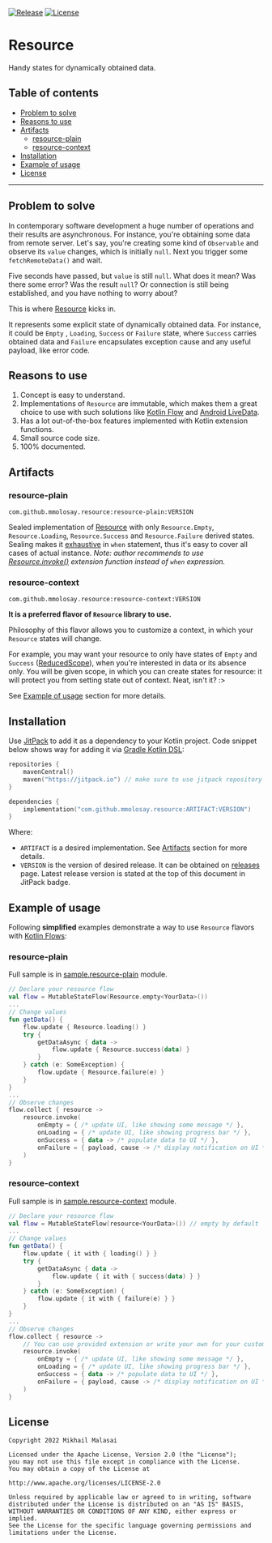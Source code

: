 [![Release](https://jitpack.io/v/mmolosay/resource.svg)](https://jitpack.io/#mmolosay/resource)
[![License](https://img.shields.io/badge/license-Apache%20License%202.0-blue.svg?style=flat)](https://www.apache.org/licenses/LICENSE-2.0)

# Resource

Handy states for dynamically obtained data.

## Table of contents

* [Problem to solve](#problem-to-solve)
* [Reasons to use](#reasons-to-use)
* [Artifacts](#artifacts)
    * [resource-plain](#resource-plain)
    * [resource-context](#resource-context)
* [Installation](#installation)
* [Example of usage](#example-of-usage)
* [License](#license)

------

## Problem to solve

In contemporary software development a huge number of operations and their results are asynchronous.
For instance, you're obtaining some data from remote server. Let's say, you're creating some kind
of `Observable` and observe its `value` changes, which is initially `null`. Next you trigger
some `fetchRemoteData()` and wait.

Five seconds have passed, but `value` is still `null`. What does it mean? Was there some error? Was
the result `null`? Or connection is still being established, and you have nothing to worry about?

This is where [Resource](/resource-plain/src/main/kotlin/com/mmolosay/resource/Resource.kt) kicks
in.

It represents some explicit state of dynamically obtained data. For instance, it could be `Empty`
, `Loading`, `Success` or `Failure` state, where `Success` carries obtained data and `Failure`
encapsulates exception cause and any useful payload, like error code.

## Reasons to use

1. Concept is easy to understand.
2. Implementations of `Resource` are immutable, which makes them a great choice to use with such
   solutions
   like [Kotlin Flow](https://kotlin.github.io/kotlinx.coroutines/kotlinx-coroutines-core/kotlinx.coroutines.flow/-flow/)
   and [Android LiveData](https://developer.android.com/reference/androidx/lifecycle/LiveData).
3. Has a lot out-of-the-box features implemented with Kotlin extension functions.
3. Small source code size.
4. 100% documented.

## Artifacts

### resource-plain

`com.github.mmolosay.resource:resource-plain:VERSION`

Sealed implementation
of [Resource](/resource-plain/src/main/kotlin/com/mmolosay/resource/Resource.kt) with
only `Resource.Empty`, `Resource.Loading`, `Resource.Success` and `Resource.Failure` derived states.
Sealing makes
it [exhaustive](https://kotlinlang.org/docs/sealed-classes.html#sealed-classes-and-when-expression)
in `when` statement, thus it's easy to cover all cases of actual instance.
*Note: author recommends to
use [Resource.invoke()](/resource-plain/src/main/kotlin/com/mmolosay/resource/ext/ResourceExt.kt#L99)
extension function instead of `when` expression.*

### resource-context

`com.github.mmolosay.resource:resource-context:VERSION`

**It is a preferred flavor of `Resource` library to use.**

Philosophy of this flavor allows you to customize a context, in which your `Resource` states will
change. 

For example, you may want your resource to only have states of `Empty` and `Success` ([ReducedScope](/resource-context/src/main/kotlin/com/mmolosay/resource/scope/ReducedScope.kt)), 
when you're interested in data or its absence only. You will be given scope, in which you can create states for resource: 
it will protect you from setting state out of context. Neat, isn't it? :>

See [Example of usage](#example-of-usage) section for more details.

## Installation

Use [JitPack](https://www.jitpack.io) to add it as a dependency to your Kotlin project.
Code snippet below shows way for adding it
via [Gradle Kotlin DSL](https://docs.gradle.org/current/userguide/kotlin_dsl.html):

```kotlin
repositories {
    mavenCentral()
    maven("https://jitpack.io") // make sure to use jitpack repository
}

dependencies {
    implementation("com.github.mmolosay.resource:ARTIFACT:VERSION")
}
```

Where:

* `ARTIFACT` is a desired implementation. See [Artifacts](#artifacts) section for more details.
* `VERSION` is the version of desired release. It can be obtained
  on [releases](https://github.com/mmolosay/Resource/releases) page. Latest release version is
  stated at the top of this document in JitPack badge.

## Example of usage

Following **simplified** examples demonstrate a way to use `Resource` flavors
with [Kotlin Flows](https://kotlin.github.io/kotlinx.coroutines/kotlinx-coroutines-core/kotlinx.coroutines.flow/-flow/):

### resource-plain

Full sample is in [sample.resource-plain](/sample.resource-plain/src/main/kotlin/Main.kt) module.

```kotlin
// Declare your resource flow
val flow = MutableStateFlow(Resource.empty<YourData>())
...
// Change values
fun getData() {
    flow.update { Resource.loading() }
    try {
        getDataAsync { data ->
            flow.update { Resource.success(data) }
        }
    } catch (e: SomeException) {
        flow.update { Resource.failure(e) }
    }
}
...
// Observe changes
flow.collect { resource ->
    resource.invoke(
        onEmpty = { /* update UI, like showing some message */ },
        onLoading = { /* update UI, like showing progress bar */ },
        onSuccess = { data -> /* populate data to UI */ },
        onFailure = { payload, cause -> /* display notification on UI */ }
    )
}
```

### resource-context

Full sample is in [sample.resource-context](/sample.resource-context/src/main/kotlin/Main.kt) module.

```kotlin
// Declare your resource flow
val flow = MutableStateFlow(resource<YourData>()) // empty by default
...
// Change values
fun getData() {
    flow.update { it with { loading() } }
    try {
        getDataAsync { data ->
            flow.update { it with { success(data) } }
        }
    } catch (e: SomeException) {
        flow.update { it with { failure(e) } }
    }
}
...
// Observe changes
flow.collect { resource ->
    // You can use provided extension or write your own for your custom states
    resource.invoke(
        onEmpty = { /* update UI, like showing some message */ },
        onLoading = { /* update UI, like showing progress bar */ },
        onSuccess = { data -> /* populate data to UI */ },
        onFailure = { payload, cause -> /* display notification on UI */ }
    )
}
```

## License

```text
Copyright 2022 Mikhail Malasai

Licensed under the Apache License, Version 2.0 (the "License");
you may not use this file except in compliance with the License.
You may obtain a copy of the License at

http://www.apache.org/licenses/LICENSE-2.0

Unless required by applicable law or agreed to in writing, software
distributed under the License is distributed on an "AS IS" BASIS,
WITHOUT WARRANTIES OR CONDITIONS OF ANY KIND, either express or implied.
See the License for the specific language governing permissions and
limitations under the License.
```
